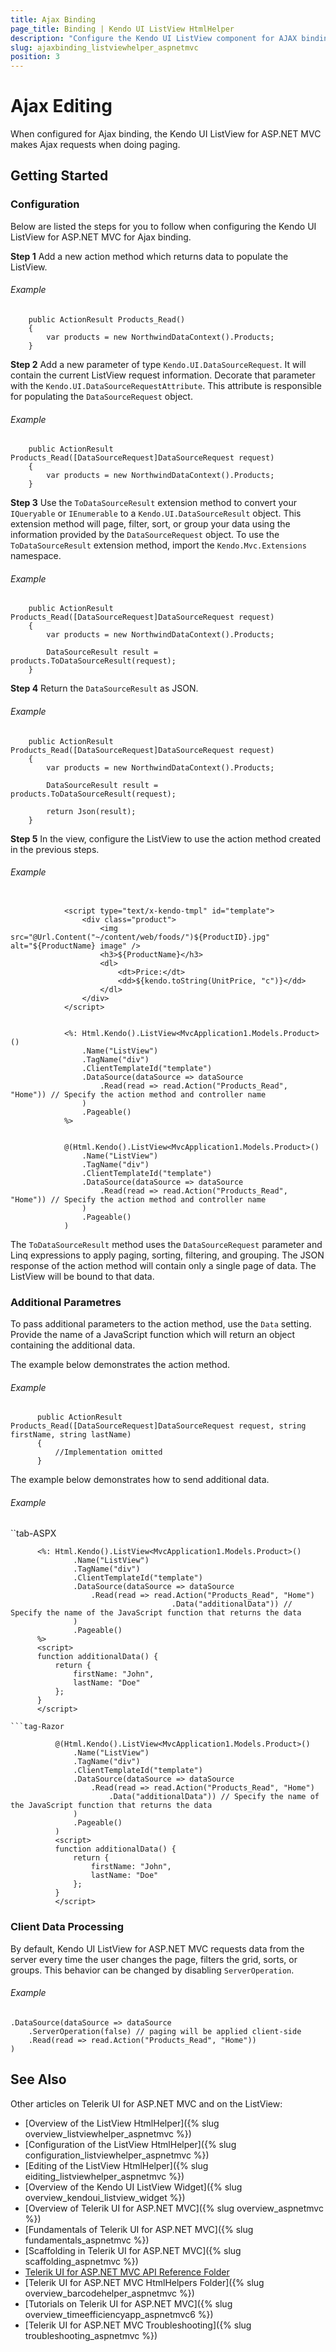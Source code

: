 ```yaml
---
title: Ajax Binding
page_title: Binding | Kendo UI ListView HtmlHelper
description: "Configure the Kendo UI ListView component for AJAX binding and easily enable client-data processing during AJAX binding."
slug: ajaxbinding_listviewhelper_aspnetmvc
position: 3
---
```


# Ajax Editing

When configured for Аjax binding, the Kendo UI ListView for ASP.NET MVC makes Ajax requests when doing paging.

## Getting Started

### Configuration

Below are listed the steps for you to follow when configuring the Kendo UI ListView for ASP.NET MVC for Ajax binding.

**Step 1** Add a new action method which returns data to populate the ListView.

###### Example

        public ActionResult Products_Read()
        {
            var products = new NorthwindDataContext().Products;
        }

**Step 2** Add a new parameter of type `Kendo.UI.DataSourceRequest`. It will contain the current ListView request information. Decorate that parameter with the `Kendo.UI.DataSourceRequestAttribute`. This attribute is responsible for populating the `DataSourceRequest` object.

###### Example

        public ActionResult Products_Read([DataSourceRequest]DataSourceRequest request)
        {
            var products = new NorthwindDataContext().Products;
        }

**Step 3** Use the `ToDataSourceResult` extension method to convert your `IQueryable` or `IEnumerable` to a `Kendo.UI.DataSourceResult` object. This extension method will page, filter, sort, or group your data using the information provided by the `DataSourceRequest` object. To use the `ToDataSourceResult` extension method, import the `Kendo.Mvc.Extensions` namespace.

###### Example

        public ActionResult Products_Read([DataSourceRequest]DataSourceRequest request)
        {
            var products = new NorthwindDataContext().Products;

            DataSourceResult result = products.ToDataSourceResult(request);
        }

**Step 4** Return the `DataSourceResult` as JSON.

###### Example

        public ActionResult Products_Read([DataSourceRequest]DataSourceRequest request)
        {
            var products = new NorthwindDataContext().Products;

            DataSourceResult result = products.ToDataSourceResult(request);

            return Json(result);
        }

**Step 5** In the view, configure the ListView to use the action method created in the previous steps.

###### Example

```tab-Item Template

            <script type="text/x-kendo-tmpl" id="template">
                <div class="product">
                    <img src="@Url.Content("~/content/web/foods/")${ProductID}.jpg" alt="${ProductName} image" />
                    <h3>${ProductName}</h3>
                    <dl>
                        <dt>Price:</dt>
                        <dd>${kendo.toString(UnitPrice, "c")}</dd>
                    </dl>
                </div>
            </script>
```
```tab-ASPX

            <%: Html.Kendo().ListView<MvcApplication1.Models.Product>()
                .Name("ListView")
                .TagName("div")
                .ClientTemplateId("template")
                .DataSource(dataSource => dataSource
                    .Read(read => read.Action("Products_Read", "Home")) // Specify the action method and controller name
                )
                .Pageable()
            %>
```
```tab-Razor

            @(Html.Kendo().ListView<MvcApplication1.Models.Product>()
                .Name("ListView")
                .TagName("div")
                .ClientTemplateId("template")
                .DataSource(dataSource => dataSource
                    .Read(read => read.Action("Products_Read", "Home")) // Specify the action method and controller name
                )
                .Pageable()
            )
```

The `ToDataSourceResult` method uses the `DataSourceRequest` parameter and Linq expressions to apply paging, sorting, filtering, and grouping. The JSON response of the action method will contain only a single page of data. The ListView will be bound to that data.

### Additional Parametres

To pass additional parameters to the action method, use the `Data` setting. Provide the name of a JavaScript function which will return an object containing the additional data.

The example below demonstrates the action method.

###### Example

          public ActionResult Products_Read([DataSourceRequest]DataSourceRequest request, string firstName, string lastName)
          {
              //Implementation omitted
          }


The example below demonstrates how to send additional data.

###### Example

``tab-ASPX

          <%: Html.Kendo().ListView<MvcApplication1.Models.Product>()
                  .Name("ListView")
                  .TagName("div")
                  .ClientTemplateId("template")
                  .DataSource(dataSource => dataSource
                      .Read(read => read.Action("Products_Read", "Home")
                                        .Data("additionalData")) // Specify the name of the JavaScript function that returns the data
                  )
                  .Pageable()
          %>
          <script>
          function additionalData() {
              return {
                  firstName: "John",
                  lastName: "Doe"
              };
          }
          </script>
```
```tag-Razor

          @(Html.Kendo().ListView<MvcApplication1.Models.Product>()
              .Name("ListView")
              .TagName("div")
              .ClientTemplateId("template")
              .DataSource(dataSource => dataSource
                  .Read(read => read.Action("Products_Read", "Home")
                      .Data("additionalData")) // Specify the name of the JavaScript function that returns the data
              )
              .Pageable()
          )
          <script>
          function additionalData() {
              return {
                  firstName: "John",
                  lastName: "Doe"
              };
          }
          </script>
```

### Client Data Processing

By default, Kendo UI ListView for ASP.NET MVC requests data from the server every time the user changes the page, filters the grid, sorts, or groups. This behavior
can be changed by disabling `ServerOperation`.

###### Example

    .DataSource(dataSource => dataSource
        .ServerOperation(false) // paging will be applied client-side
        .Read(read => read.Action("Products_Read", "Home"))
    )

## See Also

Other articles on Telerik UI for ASP.NET MVC and on the ListView:

* [Overview of the ListView HtmlHelper]({% slug overview_listviewhelper_aspnetmvc %})
* [Configuration of the ListView HtmlHelper]({% slug configuration_listviewhelper_aspnetmvc %})
* [Editing of the ListView HtmlHelper]({% slug eiditing_listviewhelper_aspnetmvc %})
* [Overview of the Kendo UI ListView Widget]({% slug overview_kendoui_listview_widget %})
* [Overview of Telerik UI for ASP.NET MVC]({% slug overview_aspnetmvc %})
* [Fundamentals of Telerik UI for ASP.NET MVC]({% slug fundamentals_aspnetmvc %})
* [Scaffolding in Telerik UI for ASP.NET MVC]({% slug scaffolding_aspnetmvc %})
* [Telerik UI for ASP.NET MVC API Reference Folder](/api/aspnet-mvc/Kendo.Mvc/AggregateFunction)
* [Telerik UI for ASP.NET MVC HtmlHelpers Folder]({% slug overview_barcodehelper_aspnetmvc %})
* [Tutorials on Telerik UI for ASP.NET MVC]({% slug overview_timeefficiencyapp_aspnetmvc6 %})
* [Telerik UI for ASP.NET MVC Troubleshooting]({% slug troubleshooting_aspnetmvc %})
